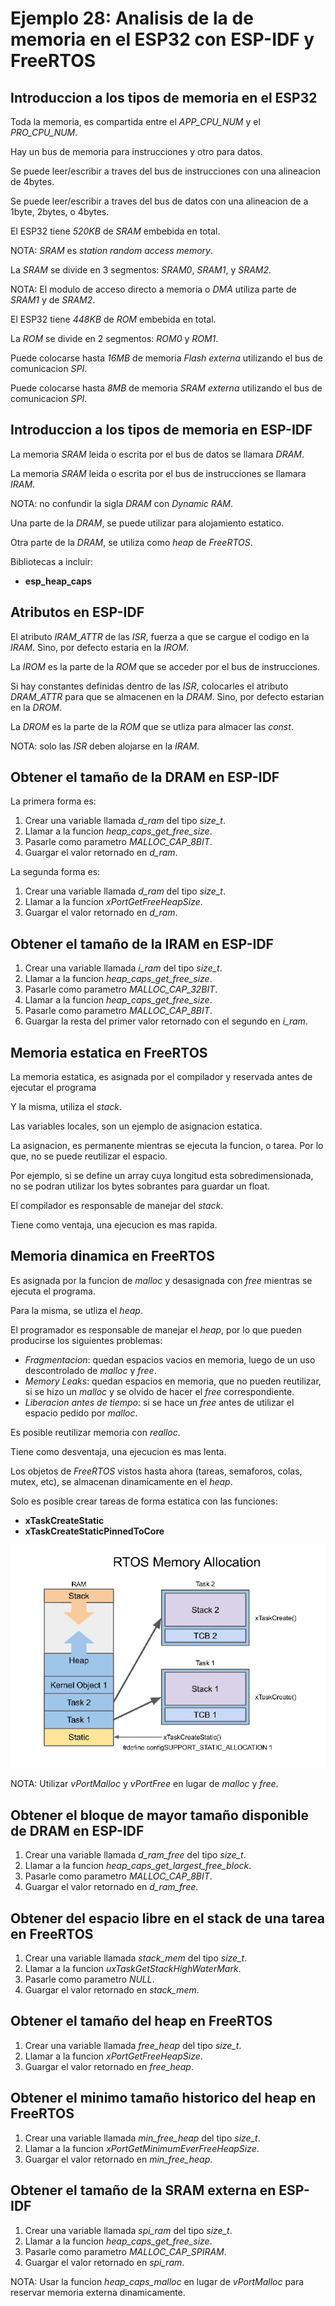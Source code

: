# Ejemplo 28: Analisis de la de memoria en el ESP32 con ESP-IDF y FreeRTOS

## Introduccion a los tipos de memoria en el ESP32

Toda la memoria, es compartida entre el _APP_CPU_NUM_ y el _PRO_CPU_NUM_.

Hay un bus de memoria para instrucciones y otro para datos.

Se puede leer/escribir a traves del bus de instrucciones con una alineacion de 4bytes.

Se puede leer/escribir a traves del bus de datos con una alineacion de a 1byte, 2bytes, o 4bytes.

El ESP32 tiene _520KB_ de _SRAM_ embebida en total.

NOTA: _SRAM_ es _station random access memory_.

La _SRAM_ se divide en 3 segmentos: _SRAM0_, _SRAM1_, y _SRAM2_.

NOTA: El modulo de acceso directo a memoria o _DMA_ utiliza parte de _SRAM1_ y de _SRAM2_.

El ESP32 tiene _448KB_ de _ROM_ embebida en total.

La _ROM_ se divide en 2 segmentos: _ROM0_ y _ROM1_.

Puede colocarse hasta _16MB_ de memoria _Flash externa_ utilizando el bus de comunicacion _SPI_.

Puede colocarse hasta _8MB_ de memoria _SRAM externa_ utilizando el bus de comunicacion _SPI_.

## Introduccion a los tipos de memoria en ESP-IDF

La memoria _SRAM_ leida o escrita por el bus de datos se llamara _DRAM_.

La memoria _SRAM_ leida o escrita por el bus de instrucciones se llamara _IRAM_.

NOTA: no confundir la sigla _DRAM_ con _Dynamic RAM_.

Una parte de la _DRAM_, se puede utilizar para alojamiento estatico.

Otra parte de la _DRAM_, se utiliza como _heap_ de _FreeRTOS_.

Bibliotecas a incluir:

- **esp_heap_caps**

## Atributos en ESP-IDF

El atributo _IRAM_ATTR_ de las _ISR_, fuerza a que se cargue el codigo en la _IRAM_. Sino, por defecto estaria en la _IROM_.

La _IROM_ es la parte de la _ROM_ que se acceder por el bus de instrucciones.

Si hay constantes definidas dentro de las _ISR_, colocarles el atributo _DRAM_ATTR_ para que se almacenen en la _DRAM_. Sino, por defecto estarian en la _DROM_.

La _DROM_ es la parte de la _ROM_ que se utliza para almacer las _const_.

NOTA: solo las _ISR_ deben alojarse en la _IRAM_.

## Obtener el tamaño de la DRAM en ESP-IDF

La primera forma es:

1. Crear una variable llamada _d_ram_ del tipo _size_t_.
2. Llamar a la funcion _heap_caps_get_free_size_.
3. Pasarle como parametro _MALLOC_CAP_8BIT_.
4. Guargar el valor retornado en _d_ram_.

La segunda forma es:

1. Crear una variable llamada _d_ram_ del tipo _size_t_.
2. Llamar a la funcion _xPortGetFreeHeapSize_.
3. Guargar el valor retornado en _d_ram_.

## Obtener el tamaño de la IRAM en ESP-IDF

1. Crear una variable llamada _i_ram_ del tipo _size_t_.
2. Llamar a la funcion _heap_caps_get_free_size_.
3. Pasarle como parametro _MALLOC_CAP_32BIT_.
4. Llamar a la funcion _heap_caps_get_free_size_.
5. Pasarle como parametro _MALLOC_CAP_8BIT_.
6. Guargar la resta del primer valor retornado con el segundo en _i_ram_.

## Memoria estatica en FreeRTOS

La memoria estatica, es asignada por el compilador y reservada antes de ejecutar el programa

Y la misma, utiliza el _stack_.

Las variables locales, son un ejemplo de asignacion estatica.

La asignacion, es permanente mientras se ejecuta la funcion, o tarea. Por lo que, no se puede reutilizar el espacio.

Por ejemplo, si se define un array cuya longitud esta sobredimensionada, no se podran utilizar los bytes sobrantes para guardar un float.

El compilador es responsable de manejar del _stack_.

Tiene como ventaja, una ejecucion es mas rapida.

## Memoria dinamica en FreeRTOS

Es asignada por la funcion de _malloc_ y desasignada con _free_ mientras se ejecuta el programa.

Para la misma, se utliza el _heap_.

El programador es responsable de manejar el _heap_, por lo que pueden producirse los siguientes problemas:

- _Fragmentacion_: quedan espacios vacios en memoria, luego de un uso descontrolado de _malloc_ y _free_.
- _Memory Leaks_: quedan espacios en memoria, que no pueden reutilizar, si se hizo un _malloc_ y se olvido de hacer el _free_ correspondiente.
- _Liberacion antes de tiempo_: si se hace un _free_ antes de utilizar el espacio pedido por _malloc_.

Es posible reutilizar memoria con _realloc_.

Tiene como desventaja, una ejecucion es mas lenta.

Los objetos de _FreeRTOS_ vistos hasta ahora (tareas, semaforos, colas, mutex, etc), se almacenan dinamicamente en el _heap_.

Solo es posible crear tareas de forma estatica con las funciones:

- **xTaskCreateStatic**
- **xTaskCreateStaticPinnedToCore**

![Memoria](/ej28-memoria/memoria.png "Memoria")

NOTA: Utilizar _vPortMalloc_ y _vPortFree_ en lugar de _malloc_ y _free_.

## Obtener el bloque de mayor tamaño disponible de DRAM en ESP-IDF

1. Crear una variable llamada _d_ram_free_ del tipo _size_t_.
2. Llamar a la funcion _heap_caps_get_largest_free_block_.
3. Pasarle como parametro _MALLOC_CAP_8BIT_.
4. Guargar el valor retornado en _d_ram_free_.

## Obtener del espacio libre en el stack de una tarea en FreeRTOS

1. Crear una variable llamada _stack_mem_ del tipo _size_t_.
2. Llamar a la funcion _uxTaskGetStackHighWaterMark_.
3. Pasarle como parametro _NULL_.
4. Guargar el valor retornado en _stack_mem_.

## Obtener el tamaño del heap en FreeRTOS

1. Crear una variable llamada _free_heap_ del tipo _size_t_.
2. Llamar a la funcion _xPortGetFreeHeapSize_.
3. Guargar el valor retornado en _free_heap_.

## Obtener el minimo tamaño historico del heap en FreeRTOS

1. Crear una variable llamada _min_free_heap_ del tipo _size_t_.
2. Llamar a la funcion _xPortGetMinimumEverFreeHeapSize_.
3. Guargar el valor retornado en _min_free_heap_.

## Obtener el tamaño de la SRAM externa en ESP-IDF

1. Crear una variable llamada _spi_ram_ del tipo _size_t_.
2. Llamar a la funcion _heap_caps_get_free_size_.
3. Pasarle como parametro _MALLOC_CAP_SPIRAM_.
4. Guargar el valor retornado en _spi_ram_.

NOTA: Usar la funcion _heap_caps_malloc_ en lugar de _vPortMalloc_ para reservar memoria externa dinamicamente.
